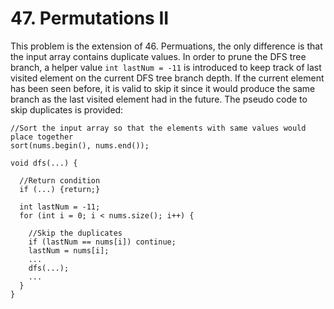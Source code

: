 # 47. Permutations II

This problem is the extension of 46. Permuations, the only difference is that the input array contains duplicate values. In order to prune the DFS tree branch, 
a helper value `int lastNum = -11` is introduced to keep track of last visited element on the current DFS tree branch depth. If the current element has been seen
before, it is valid to skip it since it would produce the same branch as the last visited element had in the future. The pseudo code to skip duplicates is provided:


```
//Sort the input array so that the elements with same values would place together
sort(nums.begin(), nums.end());

void dfs(...) {

  //Return condition
  if (...) {return;}
  
  int lastNum = -11;
  for (int i = 0; i < nums.size(); i++) {
  
    //Skip the duplicates
    if (lastNum == nums[i]) continue;
    lastNum = nums[i];
    ...
    dfs(...);
    ...
  }
}
```

